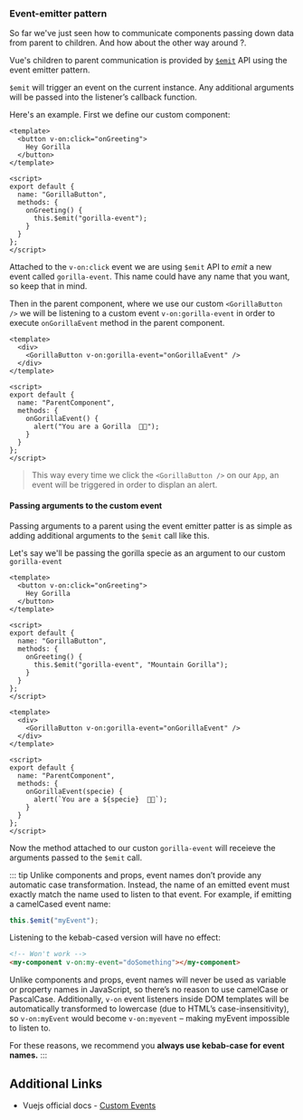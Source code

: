 ### Event-emitter pattern

So far we've just seen how to communicate components passing down data from parent to children. And how about the other way around ?.

Vue's children to parent communication is provided by [`$emit`](https://vuejs.org/v2/api/#vm-emit) API using the event emitter pattern.

`$emit` will trigger an event on the current instance. Any additional arguments will be passed into the listener’s callback function.

Here's an example. First we define our custom component:

```vue
<template>
  <button v-on:click="onGreeting">
    Hey Gorilla
  </button>
</template>

<script>
export default {
  name: "GorillaButton",
  methods: {
    onGreeting() {
      this.$emit("gorilla-event");
    }
  }
};
</script>
```

Attached to the `v-on:click` event we are using `$emit` API to _emit_ a new event called `gorilla-event`. This name could have any name that you want, so keep that in mind.

Then in the parent component, where we use our custom `<GorillaButton />` we will be listening to a custom event `v-on:gorilla-event` in order to execute `onGorillaEvent` method in the parent component.

```vue
<template>
  <div>
    <GorillaButton v-on:gorilla-event="onGorillaEvent" />
  </div>
</template>

<script>
export default {
  name: "ParentComponent",
  methods: {
    onGorillaEvent() {
      alert("You are a Gorilla  🦍🦍");
    }
  }
};
</script>
```

> This way every time we click the `<GorillaButton />` on our `App`, an event will be triggered in order to displan an alert.

#### Passing arguments to the custom event

Passing arguments to a parent using the event emitter patter is as simple as adding additional arguments to the `$emit` call like this.

Let's say we'll be passing the gorilla specie as an argument to our custom `gorilla-event`

```vue
<template>
  <button v-on:click="onGreeting">
    Hey Gorilla
  </button>
</template>

<script>
export default {
  name: "GorillaButton",
  methods: {
    onGreeting() {
      this.$emit("gorilla-event", "Mountain Gorilla");
    }
  }
};
</script>
```

```vue
<template>
  <div>
    <GorillaButton v-on:gorilla-event="onGorillaEvent" />
  </div>
</template>

<script>
export default {
  name: "ParentComponent",
  methods: {
    onGorillaEvent(specie) {
      alert(`You are a ${specie}  🦍🦍`);
    }
  }
};
</script>
```

Now the method attached to our custon `gorilla-event` will receieve the arguments passed to the `$emit` call.

::: tip
Unlike components and props, event names don’t provide any automatic case transformation. Instead, the name of an emitted event must exactly match the name used to listen to that event. For example, if emitting a camelCased event name:

```javascript
this.$emit("myEvent");
```

Listening to the kebab-cased version will have no effect:

```HTML
<!-- Won't work -->
<my-component v-on:my-event="doSomething"></my-component>
```

Unlike components and props, event names will never be used as variable or property names in JavaScript, so there’s no reason to use camelCase or PascalCase. Additionally, `v-on` event listeners inside DOM templates will be automatically transformed to lowercase (due to HTML’s case-insensitivity), so `v-on:myEvent` would become `v-on:myevent` – making myEvent impossible to listen to.

For these reasons, we recommend you **always use kebab-case for event names.**
:::


## Additional Links

- Vuejs official docs - [Custom Events](https://vuejs.org/v2/guide/components-custom-events.html)
